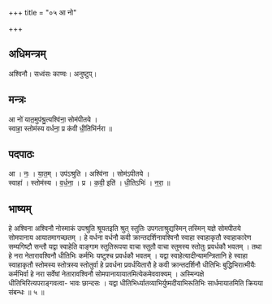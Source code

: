 +++
title = "०५ आ नो"

+++
## अधिमन्त्रम्
अश्विनौ। सध्वंसः काण्वः। अनुष्टुप्।

## मन्त्रः
आ नो॑ यात॒मुप॑श्रु॒त्यश्वि॑ना॒ सोम॑पीतये ।  
स्वाहा॒ स्तोम॑स्य वर्धना॒ प्र क॑वी धी॒तिभि॑र्नरा ॥

## पदपाठः
आ । नः॒ । या॒त॒म् । उप॑ऽश्रुति । अश्वि॑ना । सोम॑ऽपीतये ।  
स्वाहा॑ । स्तोम॑स्य । व॒र्ध॒ना॒ । प्र । क॒वी॒ इति॑ । धी॒तिऽभिः॑ । न॒रा॒ ॥

## भाष्यम्
हे अश्विना अश्विनौ नोस्माकं उपश्रुति श्रूयतइति श्रुत् स्तुतिः उपगताश्रुद्यस्मिन् तस्मिन् यज्ञे सोमपीतये सोमपानाय आयातमागच्छतम् । हे वर्धना वर्धनौ कवी क्रान्तदर्शिनावश्विनौ स्वाहा स्वाहाकृतौ स्वाहाकारेण सम्यगिष्टौ सन्तौ यद्वा स्वाहेति वाङ्गाम स्तुतिरूपया वाचा स्तुतौ वाचा स्तुमस्य स्तोतुः प्रवर्धकौ भवतम् । तथा हे नरा नेतारावश्विनौ धीतिभिः कर्मभिः यष्टुश्च प्रवर्धकौ भवतम् । यद्वा स्वाहेत्यादीन्यामन्त्रितानि हे स्वाहा स्वाहाकृतौ स्तोमस्य स्तोत्रस्य स्तोतुर्वा हे प्रवर्धना प्रवर्धयितारौ हे कवी क्रान्तदर्शिनौ धीतिभिः बुद्धिभिरात्मीयैः कर्मभिर्वा हे नरा सर्वेषां नेतारावश्विनौ सोमपानायायातमित्येकमेववाक्यम् । अस्मिन्पक्षे धीतिभिरित्यपराङ्गवत्वा- भावः छान्दसः । यद्वा धीतिभिर्ध्यातव्याभिर्युष्मदीयाभिरूतिभिः सार्धमायातमिति क्रियया संबन्धः ॥ ५ ॥